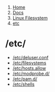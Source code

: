 <!-- -
Title: etc
First Published: 2014-07-12
Last Updated: 2014-07-25
- -->

<ol class="breadcrumb" itemprop="breadcrumb">
    <li><a href="/">Home</a></li>
    <li><a href="/docs/">Docs</a></li>
    <li><a href="/docs/lfs/">Linux Filesystem</a></li>
    <li><a href="/docs/lfs/etc/">etc</a></li>
</ol>

/etc/
=====

*   [/etc/deluser.conf](/docs/lfs/etc/deluser.conf.html)
*   [/etc/filesystems](/docs/lfs/etc/filesystems.html)
*   [/etc/hosts.allow](/docs/lfs/etc/hosts.allow.html)
*   [/etc/modprobe.d/](/docs/lfs/etc/modprobe.d/)
*   [/etc/pam.d/](/docs/lfs/etc/pam.d)
*   [/etc/shells](/docs/lfs/etc/shells.html)
